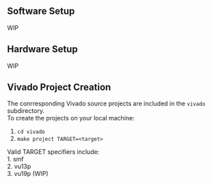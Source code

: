 ## Software Setup
WIP


## Hardware Setup
WIP


## Vivado Project Creation  
The conrresponding Vivado source projects are included in the ```vivado``` subdirectory.  
To create the projects on your local machine:
  1. ```cd vivado```
  2. ```make project TARGET=<target>```
  
  Valid TARGET specifiers include:  
    1. smf  
    2. vu13p  
    3. vu19p  (WIP)
